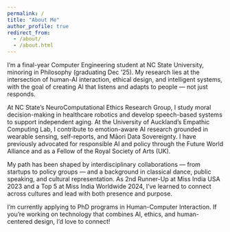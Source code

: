 ```yaml
---
permalink: /
title: "About Me"
author_profile: true
redirect_from: 
  - /about/
  - /about.html
---
```

I’m a final-year Computer Engineering student at NC State University, minoring in Philosophy (graduating Dec ’25). My research lies at the intersection of human-AI interaction, ethical design, and intelligent systems, with the goal of creating AI that listens and adapts to people — not just responds.

At NC State’s NeuroComputational Ethics Research Group, I study moral decision-making in healthcare robotics and develop speech-based systems to support independent aging. At the University of Auckland’s Empathic Computing Lab, I contribute to emotion-aware AI research grounded in wearable sensing, self-reports, and Māori Data Sovereignty. I have previously advocated for responsible AI and policy through the Future World Alliance and as a Fellow of the Royal Society of Arts (UK).

My path has been shaped by interdisciplinary collaborations — from startups to policy groups — and a background in classical dance, public speaking, and cultural representation. As 2nd Runner-Up at Miss India USA 2023 and a Top 5 at Miss India Worldwide 2024, I’ve learned to connect across cultures and lead with both presence and purpose.

I’m currently applying to PhD programs in Human-Computer Interaction. If you’re working on technology that combines AI, ethics, and human-centered design, I’d love to connect!
